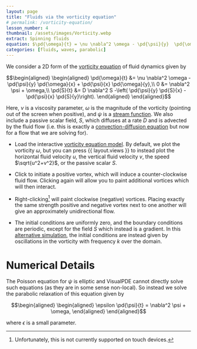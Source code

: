 ```yaml
---
layout: page
title: "Fluids via the vorticity equation"
# permalink: /vorticity-equation/
lesson_number: 4
thumbnail: /assets/images/Vorticity.webp
extract: Spinning fluids
equation: $\pd{\omega}{t} = \nu \nabla^2 \omega - \pd{\psi}{y}  \pd{\omega}{x} +  \pd{\psi}{x}  \pd{\omega}{y}$, $0 = \nabla^2 \psi + \omega$
categories: [fluids, waves, parabolic]
---
```




We consider a 2D form of the [vorticity equation](https://en.wikipedia.org/wiki/Vorticity_equation) of fluid dynamics given by

$$\begin{aligned}
\begin{aligned}
    \pd{\omega}{t} &= \nu \nabla^2 \omega - \pd{\psi}{y}  \pd{\omega}{x} +  \pd{\psi}{x}  \pd{\omega}{y},\\
    0 &= \nabla^2 \psi + \omega,\\
    \pd{S}{t} &= D \nabla^2 S -\left( \pd{\psi}{y}  \pd{S}{x} -  \pd{\psi}{x}  \pd{S}{y}\right).
    \end{aligned}
    \end{aligned}$$
    
Here, $\nu$ is a viscosity parameter, $\omega$ is the magnitude of the vorticity (pointing out of the screen when positive), and $\psi$ is a [stream function](https://en.wikipedia.org/wiki/Stream_function). We also include a passive scalar field, $S$, which diffuses at a rate $D$ and is advected by the fluid flow (i.e. this is exactly a [convection-diffusion equation](/basic-pdes/advection-equation) but now for a flow that we are solving for).

* Load the interactive [vorticity equation model](/sim/?preset=NavierStokesVorticity). By default, we plot the vorticity $\omega$, but you can press {{ layout.views }} to instead plot the horizontal fluid velocity $u$, the vertical fluid velocity $v$, the speed $\sqrt{u^2+v^2}$, or the passive scalar $S$.

* Click to initiate a positive vortex, which will induce a counter-clockwise fluid flow. Clicking again will allow you to paint additional vortices which will then interact. 

* Right-clicking[^1] will paint clockwise (negative) vortices. Placing exactly the same strength positive and negative vortex next to one another will give an approximately unidirectional flow.

* The initial conditions are uniformly zero, and the boundary conditions are periodic, except for the field $S$ which instead is a gradient. In this [alternative simulation](/sim/?preset=NavierStokesVorticityBounded), the initial conditions are instead given by oscillations in the vorticity with frequency $k$ over the domain. 

# Numerical Details

The Poisson equation for $\psi$ is elliptic and VisualPDE cannot directly solve such equations (as they are in some sense non-local). So instead we solve the parabolic relaxation of this equation given by

$$\begin{aligned}
\begin{aligned}
    \epsilon \pd{\psi}{t} = \nabla^2 \psi + \omega,    \end{aligned}
    \end{aligned}$$

where $\epsilon$ is a small parameter.

[^1]: Unfortunately, this is not currently supported on touch devices.